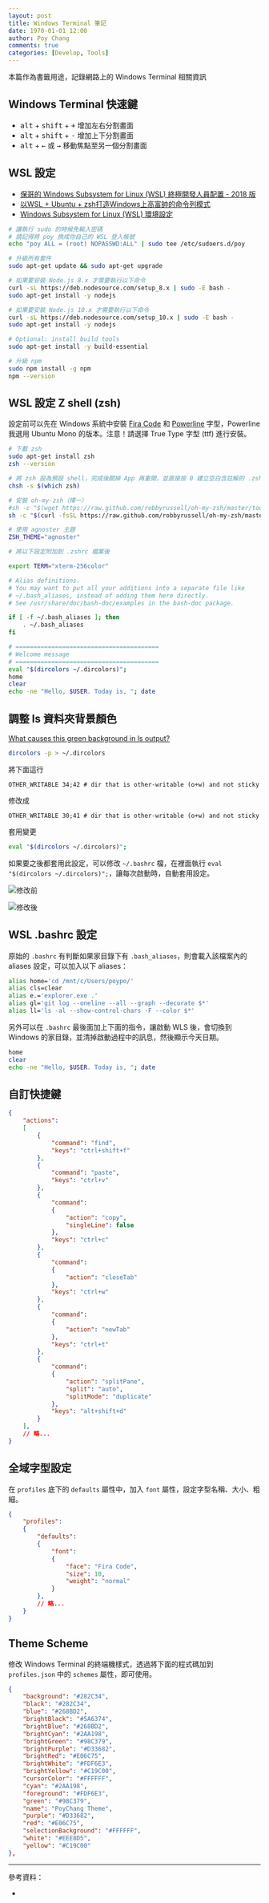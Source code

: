 ```yaml
---
layout: post
title: Windows Terminal 筆記
date: 1970-01-01 12:00
author: Poy Chang
comments: true
categories: [Develop, Tools]
---
```


本篇作為書籤用途，記錄網路上的 Windows Terminal 相關資訊

## Windows Terminal 快速鍵

- <kbd>alt</kbd> + <kbd>shift</kbd> + <kbd>+</kbd> 增加左右分割畫面
- <kbd>alt</kbd> + <kbd>shift</kbd> + <kbd>-</kbd> 增加上下分割畫面
- <kbd>alt</kbd> + <kbd>←</kbd> 或 <kbd>→</kbd> 移動焦點至另一個分割畫面

## WSL 設定

- [保哥的 Windows Subsystem for Linux (WSL) 終極開發人員配置 - 2018 版](https://blog.miniasp.com/post/2018/06/15/My-Windows-Subsystem-for-Linux-WSL-Setup-2018)
- [以WSL + Ubuntu + zsh打造Windows上高富帥的命令列模式](https://blog.kkbruce.net/2019/03/wsl-ubuntu-zsh-windows-command-line.html)
- [Windows Subsystem for Linux (WSL) 環境設定](https://hackmd.io/@tf-z1zFMTIC8ADhxEcGJEA/BJByCIUHf)

```bash
# 讓執行 sudo 的時候免輸入密碼
# 請記得將 poy 換成你自己的 WSL 登入帳號
echo "poy ALL = (root) NOPASSWD:ALL" | sudo tee /etc/sudoers.d/poy

# 升級所有套件
sudo apt-get update && sudo apt-get upgrade

# 如果要安裝 Node.js 8.x 才需要執行以下命令
curl -sL https://deb.nodesource.com/setup_8.x | sudo -E bash -
sudo apt-get install -y nodejs

# 如果要安裝 Node.js 10.x 才需要執行以下命令
curl -sL https://deb.nodesource.com/setup_10.x | sudo -E bash -
sudo apt-get install -y nodejs

# Optional: install build tools
sudo apt-get install -y build-essential

# 升級 npm
sudo npm install -g npm
npm --version
```

## WSL 設定 Z shell (zsh)

設定前可以先在 Windows 系統中安裝 [Fira Code](https://github.com/tonsky/FiraCode) 和 [Powerline](https://github.com/powerline/fonts) 字型，Powerline 我選用 Ubuntu Mono 的版本。注意！請選擇 True Type 字型 (ttf) 進行安裝。

```bash
# 下載 zsh
sudo apt-get install zsh
zsh --version

# 將 zsh 設為預設 shell，完成後關掉 App 再重開，並直接按 0 建立空白含註解的 .zshrc
chsh -s $(which zsh)

# 安裝 oh-my-zsh（擇一）
#sh -c "$(wget https://raw.github.com/robbyrussell/oh-my-zsh/master/tools/install.sh -O -)"
sh -c "$(curl -fsSL https://raw.github.com/robbyrussell/oh-my-zsh/master/tools/install.sh)"
```

```bash
# 使用 agnoster 主題
ZSH_THEME="agnoster"

# 將以下設定附加到 .zshrc 檔案後

export TERM="xterm-256color"

# Alias definitions.
# You may want to put all your additions into a separate file like
# ~/.bash_aliases, instead of adding them here directly.
# See /usr/share/doc/bash-doc/examples in the bash-doc package.

if [ -f ~/.bash_aliases ]; then
    . ~/.bash_aliases
fi

# ========================================
# Welcome message
# ========================================
eval "$(dircolors ~/.dircolors)";
home
clear
echo -ne "Hello, $USER. Today is, "; date
```

## 調整 ls 資料夾背景顏色

[What causes this green background in ls output?](https://unix.stackexchange.com/questions/94498/what-causes-this-green-background-in-ls-output?newreg=e23f5b22156d4316a2dd522b69141684)

```bash
dircolors -p > ~/.dircolors
```

將下面這行

```
OTHER_WRITABLE 34;42 # dir that is other-writable (o+w) and not sticky
```

修改成

```
OTHER_WRITABLE 30;41 # dir that is other-writable (o+w) and not sticky
```

套用變更

```bash
eval "$(dircolors ~/.dircolors)";
```

如果要之後都套用此設定，可以修改 `~/.bashrc` 檔，在裡面執行 `eval "$(dircolors ~/.dircolors)";`，讓每次啟動時，自動套用設定。

![修改前](https://i.imgur.com/nRxt29o.png)

![修改後](https://i.imgur.com/MSpd6xz.png)

## WSL .bashrc 設定

原始的 `.bashrc` 有判斷如果家目錄下有 `.bash_aliases`，則會載入該檔案內的 aliases 設定，可以加入以下 aliases：

```bash
alias home='cd /mnt/c/Users/poypo/'
alias cls=clear
alias e.='explorer.exe .'
alias gl='git log --oneline --all --graph --decorate $*'
alias ll='ls -al --show-control-chars -F --color $*'
```

另外可以在 `.bashrc` 最後面加上下面的指令，讓啟動 WLS 後，會切換到 Windows 的家目錄，並清掉啟動過程中的訊息，然後顯示今天日期。

```bash
home
clear
echo -ne "Hello, $USER. Today is, "; date
```

## 自訂快捷鍵

```json
{
    "actions": 
    [
        {
            "command": "find",
            "keys": "ctrl+shift+f"
        },
        {
            "command": "paste",
            "keys": "ctrl+v"
        },
        {
            "command": 
            {
                "action": "copy",
                "singleLine": false
            },
            "keys": "ctrl+c"
        },
        {
            "command": 
            {
                "action": "closeTab"
            },
            "keys": "ctrl+w"
        },
        {
            "command": 
            {
                "action": "newTab"
            },
            "keys": "ctrl+t"
        },
        {
            "command": 
            {
                "action": "splitPane",
                "split": "auto",
                "splitMode": "duplicate"
            },
            "keys": "alt+shift+d"
        }
    ],
    // 略...
}
```

## 全域字型設定

在 `profiles` 底下的 `defaults` 屬性中，加入 `font` 屬性，設定字型名稱、大小、粗細。

```json
{
    "profiles": 
    {
        "defaults": 
        {
            "font": 
            {
                "face": "Fira Code",
                "size": 10,
                "weight": "normal"
            }
        },
        // 略...
    }
}
```

## Theme Scheme

修改 Windows Terminal 的終端機樣式，透過將下面的程式碼加到 `profiles.json` 中的 `schemes` 屬性，即可使用。

```json
{
    "background": "#282C34",
    "black": "#282C34",
    "blue": "#268BD2",
    "brightBlack": "#5A6374",
    "brightBlue": "#268BD2",
    "brightCyan": "#2AA198",
    "brightGreen": "#98C379",
    "brightPurple": "#D33682",
    "brightRed": "#E06C75",
    "brightWhite": "#FDF6E3",
    "brightYellow": "#C19C00",
    "cursorColor": "#FFFFFF",
    "cyan": "#2AA198",
    "foreground": "#FDF6E3",
    "green": "#98C379",
    "name": "PoyChang Theme",
    "purple": "#D33682",
    "red": "#E06C75",
    "selectionBackground": "#FFFFFF",
    "white": "#EEE8D5",
    "yellow": "#C19C00"
},
```

----------

參考資料：

* []()
